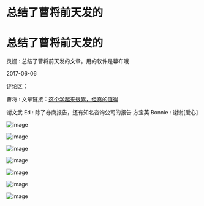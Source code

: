 # 总结了曹将前天发的

# 总结了曹将前天发的

灵姗 : 总结了曹将前天发的文章。用的软件是幕布哦

2017-06-06

评论区：

曹将 : 文章链接：[这个学起来很累，但真的值得](https://mp.weixin.qq.com/s/w1FVOCr1wPhB-zg8ZZLK_w)

谢文武 Ed : 除了券商报告，还有知名咨询公司的报告 方宝英 Bonnie : 谢谢[爱心]

![image](img/Image_472.png)

![image](img/Image_473.png)

![image](img/Image_474.png)

![image](img/Image_475.png)

![image](img/Image_476.png)

![image](img/Image_477.png)

![image](img/Image_478.png)